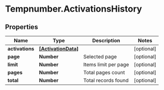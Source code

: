 # Tempnumber.ActivationsHistory

## Properties

Name | Type | Description | Notes
------------ | ------------- | ------------- | -------------
**activations** | [**[ActivationData]**](ActivationData.md) |  | [optional] 
**page** | **Number** | Selected page | [optional] 
**limit** | **Number** | Items limit per page | [optional] 
**pages** | **Number** | Total pages count | [optional] 
**total** | **Number** | Total records found | [optional] 


